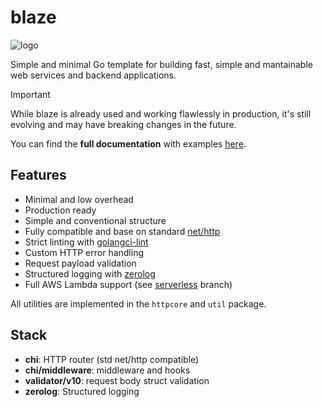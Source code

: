 # blaze

![logo](https://github.com/paologaleotti/blaze/assets/45665769/a0c691df-b76b-4a4a-ac44-c622dd458352)

Simple and minimal Go template for building fast, simple and mantainable web services and backend applications.

> [!IMPORTANT]
> While blaze is already used and working flawlessly in production, it's still evolving and may have breaking changes in the future.

You can find the **full documentation** with examples [here](https://github.com/paologaleotti/blaze/wiki).

## Features

- Minimal and low overhead
- Production ready
- Simple and conventional structure
- Fully compatible and base on standard [net/http](https://pkg.go.dev/net/http)
- Strict linting with [golangci-lint](https://golangci-lint.run/)
- Custom HTTP error handling
- Request payload validation
- Structured logging with [zerolog](https://github.com/rs/zerolog)
- Full AWS Lambda support (see [serverless](https://github.com/paologaleotti/blaze/tree/feature/serverless) branch)

All utilities are implemented in the `httpcore` and `util` package.

## Stack

- **chi**: HTTP router (std net/http compatible)
- **chi/middleware**: middleware and hooks
- **validator/v10**: request body struct validation
- **zerolog**: Structured logging
